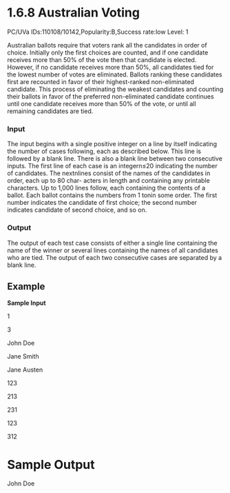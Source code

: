 # 1.6.8 Australian Voting

PC/UVa IDs:110108/10142,Popularity:B,Success rate:low Level: 1

Australian ballots require that voters rank all the candidates in order of choice.
Initially only the first choices are counted, and if one candidate receives more than 50%
of the vote then that candidate is elected. However, if no candidate receives more than
50%, all candidates tied for the lowest number of votes are eliminated. Ballots ranking
these candidates first are recounted in favor of their highest-ranked non-eliminated
candidate. This process of eliminating the weakest candidates and counting their ballots
in favor of the preferred non-eliminated candidate continues until one candidate receives
more than 50% of the vote, or until all remaining candidates are tied.

### Input

The input begins with a single positive integer on a line by itself indicating the number
of cases following, each as described below. This line is followed by a blank line. There
is also a blank line between two consecutive inputs.
The first line of each case is an integern≤20 indicating the number of candidates.
The nextnlines consist of the names of the candidates in order, each up to 80 char-
acters in length and containing any printable characters. Up to 1,000 lines follow, each
containing the contents of a ballot. Each ballot contains the numbers from 1 tonin
some order. The first number indicates the candidate of first choice; the second number
indicates candidate of second choice, and so on.

### Output

The output of each test case consists of either a single line containing the name of the
winner or several lines containing the names of all candidates who are tied. The output
of each two consecutive cases are separated by a blank line.

## Example

**Sample Input**

1

3

John Doe

Jane Smith

Jane Austen

123

213

231

123

312

# Sample Output

John Doe
